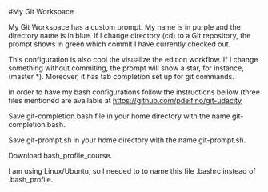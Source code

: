 #My Git Workspace

My Git Workspace has a custom prompt. My name is in purple and the directory
name is in blue.  If I change directory (cd) to a Git repository, the prompt
shows in green which commit I have currently checked out.

This configuration is also cool the visualize the edition workflow. If I change
something without commiting, the prompt will show a star, for instance, (master
\*). Moreover, it has tab completion set up for git commands.

In order to have my bash configurations follow the instructions bellow (three
files mentioned are available at https://github.com/pdelfino/git-udacity

Save git-completion.bash file in your home directory with the name git-completion.bash.

Save git-prompt.sh in your home directory with the name git-prompt.sh.

Download bash\_profile\_course.

I am using Linux/Ubuntu, so I needed to to name this file .bashrc instead
of .bash\_profile.

